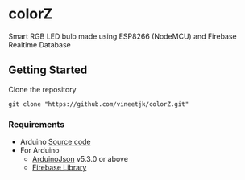# colorZ

Smart RGB LED bulb made using ESP8266 (NodeMCU) and Firebase Realtime Database 

## Getting Started

Clone the repository

```
git clone "https://github.com/vineetjk/colorZ.git"
```
### Requirements
* Arduino [Source code](https://github.com/vineetjk/colorZ-arduino)
* For Arduino
    * [ArduinoJson](https://www.arduinolibraries.info/libraries/arduino-json) v5.3.0 or above
    * [ Firebase Library ](https://github.com/FirebaseExtended/firebase-arduino/releases) 

